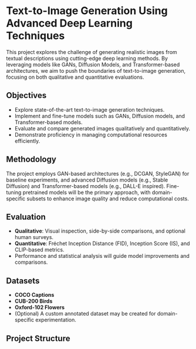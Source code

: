 # Text-to-Image Generation Using Advanced Deep Learning Techniques

This project explores the challenge of generating realistic images from textual descriptions using cutting-edge deep learning methods. By leveraging models like GANs, Diffusion Models, and Transformer-based architectures, we aim to push the boundaries of text-to-image generation, focusing on both qualitative and quantitative evaluations.

## Objectives
- Explore state-of-the-art text-to-image generation techniques.
- Implement and fine-tune models such as GANs, Diffusion models, and Transformer-based models.
- Evaluate and compare generated images qualitatively and quantitatively.
- Demonstrate proficiency in managing computational resources efficiently.

## Methodology
The project employs GAN-based architectures (e.g., DCGAN, StyleGAN) for baseline experiments, and advanced Diffusion models (e.g., Stable Diffusion) and Transformer-based models (e.g., DALL-E inspired). Fine-tuning pretrained models will be the primary approach, with domain-specific subsets to enhance image quality and reduce computational costs.

## Evaluation
- **Qualitative**: Visual inspection, side-by-side comparisons, and optional human surveys.
- **Quantitative**: Fréchet Inception Distance (FID), Inception Score (IS), and CLIP-based metrics.
- Performance and statistical analysis will guide model improvements and comparisons.

## Datasets
- **COCO Captions**
- **CUB-200 Birds**
- **Oxford-102 Flowers**
- (Optional) A custom annotated dataset may be created for domain-specific experimentation.

## Project Structure

